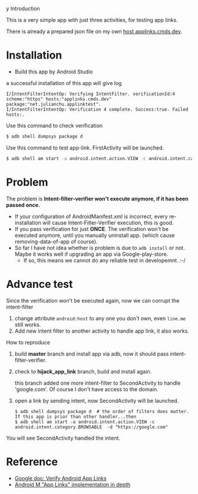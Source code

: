 y Introduction

This is a very simple app with just three activities, for testing app links.

There is already a prepared json file on my own [host applinks.cmds.dev](https://applinks.cmds.dev/.well-known/assetlinks.json).

# Installation

* Build this app by Android Studio

a successful installation of this app will give log

```
I/IntentFilterIntentOp: Verifying IntentFilter. verificationId:4 scheme:"https" hosts:"applinks.cmds.dev" package:"net.julianchu.applinktest".
I/IntentFilterIntentOp: Verification 4 complete. Success:true. Failed hosts:.
```

Use this command to check verification

```bash
$ adb shell dumpsys package d
```

Use this command to test app-link. FirstActivity will be launched.

```bash
$ adb shell am start -a android.intent.action.VIEW -c android.intent.category.BROWSABLE  -d "https://applinks.cmds.dev/foobar"
```

# Problem

The problem is **Intent-filter-verifier won't execute anymore, if it has been passed once.**

* If your configuration of AndroidManifest.xml is incorrect, every re-installation will cause Intent-Fitler-Verifier execution, this is good.
* If you pass verification for just **ONCE**. The verification won't be executed anymore, until you manually uninstall app. (which cause removing-data-of-app of course).
* So far I have not idea whether is problem is due to `adb install` or not. Maybe it works well if upgrading an app via Google-play-store.
    * If so, this means we cannot do any reliable test in developemnt. :-/

# Advance test

Since the verification won't be executed again, now we can corrupt the intent-filter

1. change attribute `android:host` to any one you don't own, even `line.me` still works.
1. Add new intent filter to another activity to handle app link, it also works.

How to reproduce

1. build **master** branch and install app via adb, now it should pass intent-filter-verifier.
1. check to **hijack_app_link** branch, build and install again.

    this branch added one more intent-filter to SecondActivity to handle 'google.com'. Of course I don't have access to the domain.

1. open a link by sending intent, now SecondActivity will be launched.

    ```
    $ adb shell dumpsys package d  # the order of filters does matter. If this app is prior than other handler...then
    $ adb shell am start -a android.intent.action.VIEW -c android.intent.category.BROWSABLE  -d "https://google.com"
    ```

You will see SecondActivity handled the intent.

# Reference

* [Google doc: Verify Android App Links](https://developer.android.com/training/app-links/verify-site-associations)
* [Android M "App Links" implementation in depth](https://chris.orr.me.uk/android-app-linking-how-it-works/)
